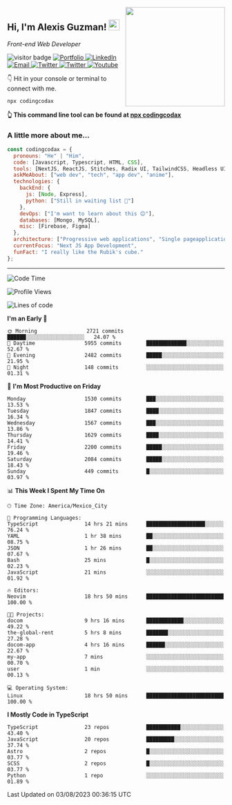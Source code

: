 <img align='right' src="https://media.giphy.com/media/M9gbBd9nbDrOTu1Mqx/giphy.gif" width="230">
<h2>Hi, I'm Alexis Guzman! <img src="https://media.giphy.com/media/hvRJCLFzcasrR4ia7z/giphy.gif" width="25px"></h2>
<p><em>Front-end Web Developer</em></p>

<p>
  <img src="https://visitor-badge.glitch.me/badge?page_id=a12989x.a12989x&left_color=black&right_color=gray" alt="visitor badge"/>
  <a href='https://www.codingcodax.dev/' target='_blank'>
    <img alt='Portfolio' src='https://img.shields.io/badge/Portfolio-black?logo=vercel&style=flat-square'>
  </a>
  <a href='https://linkedin.com/in/codingcodax/' target='_blank'>
    <img alt='LinkedIn' src='https://img.shields.io/badge/LinkedIn-black?logo=LinkedIn&style=flat-square'>
  </a>
  <a href='mailto:codingcodax@gmail.com' target='_blank'>
    <img alt='Email' src='https://img.shields.io/badge/Email-black?logo=Gmail&style=flat-square'>
  </a>
  <a href='https://twitter.com/codingcodax' target='_blank'>
    <img alt='Twitter' src='https://img.shields.io/badge/Twitter-black?logo=Twitter&style=flat-square'>
  </a>
  <a href='https://www.instagram.com/codingcodax/' target='_blank'>
    <img alt='Twitter' src='https://img.shields.io/badge/Instagram-black?logo=Instagram&style=flat-square'>
  </a>
  <a href='https://www.youtube.com/@codingcodax' target='_blank'>
    <img alt='Youtube' src='https://img.shields.io/badge/YouTube-black?logo=Youtube&style=flat-square'>
  </a>
</p>

👇 Hit in your console or terminal to connect with me.

```bash
npx codingcodax 
```
**👆 This command line tool can be found at [npx codingcodax](https://github.com/codingcodax/npx-codingcodax)**

<h3>A little more about me...</h3>

```javascript
const codingcodax = {
  pronouns: "He" | "Him",
  code: [Javascript, Typescript, HTML, CSS],
  tools: [NextJS, ReactJS, Stitches, Radix UI, TailwindCSS, Headless UI, Prisma],
  askMeAbout: ["web dev", "tech", "app dev", "anime"],
  technologies: {
    backEnd: {
      js: [Node, Express],
      python: ["Still in waiting list 🥲"]
    },
    devOps: ["I'm want to learn about this 😊"],
    databases: [Mongo, MySQL],
    misc: [Firebase, Figma]
  },
  architecture: ["Progressive web applications", "Single pageapplications"],
  currentFocus: "Next JS App Development",
  funFact: "I really like the Rubik's cube."
};
```

---

<!--START_SECTION:waka-->
![Code Time](http://img.shields.io/badge/Code%20Time-1%2C570%20hrs%206%20mins-blue)

![Profile Views](http://img.shields.io/badge/Profile%20Views-0-blue)

![Lines of code](https://img.shields.io/badge/From%20Hello%20World%20I%27ve%20Written-8.0%20million%20lines%20of%20code-blue)

**I'm an Early 🐤** 

```text
🌞 Morning                2721 commits        ██████░░░░░░░░░░░░░░░░░░░   24.07 % 
🌆 Daytime                5955 commits        █████████████░░░░░░░░░░░░   52.67 % 
🌃 Evening                2482 commits        █████░░░░░░░░░░░░░░░░░░░░   21.95 % 
🌙 Night                  148 commits         ░░░░░░░░░░░░░░░░░░░░░░░░░   01.31 % 
```
📅 **I'm Most Productive on Friday** 

```text
Monday                   1530 commits        ███░░░░░░░░░░░░░░░░░░░░░░   13.53 % 
Tuesday                  1847 commits        ████░░░░░░░░░░░░░░░░░░░░░   16.34 % 
Wednesday                1567 commits        ███░░░░░░░░░░░░░░░░░░░░░░   13.86 % 
Thursday                 1629 commits        ████░░░░░░░░░░░░░░░░░░░░░   14.41 % 
Friday                   2200 commits        █████░░░░░░░░░░░░░░░░░░░░   19.46 % 
Saturday                 2084 commits        █████░░░░░░░░░░░░░░░░░░░░   18.43 % 
Sunday                   449 commits         █░░░░░░░░░░░░░░░░░░░░░░░░   03.97 % 
```


📊 **This Week I Spent My Time On** 

```text
🕑︎ Time Zone: America/Mexico_City

💬 Programming Languages: 
TypeScript               14 hrs 21 mins      ███████████████████░░░░░░   76.24 % 
YAML                     1 hr 38 mins        ██░░░░░░░░░░░░░░░░░░░░░░░   08.75 % 
JSON                     1 hr 26 mins        ██░░░░░░░░░░░░░░░░░░░░░░░   07.67 % 
Bash                     25 mins             █░░░░░░░░░░░░░░░░░░░░░░░░   02.23 % 
JavaScript               21 mins             ░░░░░░░░░░░░░░░░░░░░░░░░░   01.92 % 

🔥 Editors: 
Neovim                   18 hrs 50 mins      █████████████████████████   100.00 % 

🐱‍💻 Projects: 
docom                    9 hrs 16 mins       ████████████░░░░░░░░░░░░░   49.22 % 
the-global-rent          5 hrs 8 mins        ███████░░░░░░░░░░░░░░░░░░   27.28 % 
docom-app                4 hrs 16 mins       ██████░░░░░░░░░░░░░░░░░░░   22.67 % 
my-app                   7 mins              ░░░░░░░░░░░░░░░░░░░░░░░░░   00.70 % 
user                     1 min               ░░░░░░░░░░░░░░░░░░░░░░░░░   00.13 % 

💻 Operating System: 
Linux                    18 hrs 50 mins      █████████████████████████   100.00 % 
```

**I Mostly Code in TypeScript** 

```text
TypeScript               23 repos            ███████████░░░░░░░░░░░░░░   43.40 % 
JavaScript               20 repos            █████████░░░░░░░░░░░░░░░░   37.74 % 
Astro                    2 repos             █░░░░░░░░░░░░░░░░░░░░░░░░   03.77 % 
SCSS                     2 repos             █░░░░░░░░░░░░░░░░░░░░░░░░   03.77 % 
Python                   1 repo              ░░░░░░░░░░░░░░░░░░░░░░░░░   01.89 % 
```




 Last Updated on 03/08/2023 00:36:15 UTC
<!--END_SECTION:waka-->
